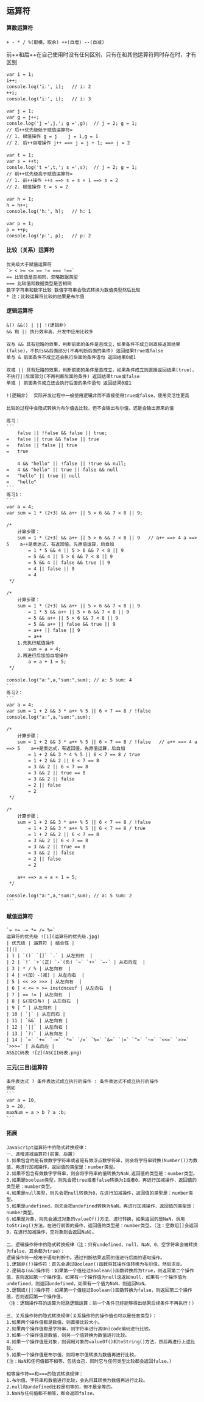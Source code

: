 ## 运算符
#### 算数运算符
 `+ - * / %(取模，取余) ++(自增) --(自减)`

前++和后++在自己使用时没有任何区别，只有在和其他运算符同时存在时，才有区别
```
var i = 1;
i++;
console.log('i:', i);   // i: 2
++i;
console.log('i:', i);   // i: 3

var j = 1;
var g = j++;
consle.log('j =',j,'; g =',g);  // j = 2; g = 1;
// 后++优先级低于赋值运算符=
// 1. 赋值操作 g = j    j = 1,g = 1
// 2. 后++自增操作 j++ ==> j = j + 1; ==> j = 2

var t = 1;
var s = ++t;
consle.log('t =',t,'; s =',s);  // j = 2; g = 1;
// 前++优先级高于赋值运算符=
// 1. 前++操作 ++s ==> s = s + 1 ==> s = 2
// 2. 赋值操作 t = s = 2

var h = 1;
h = h++;
console.log('h:', h);   // h: 1

var p = 1;
p = ++p;
console.log('p:', p);   // p: 2
```

#### 比较（关系）运算符
    优先级大于赋值运算符    
    `> < >= <= == != === !==`
    == 比较值是否相同，忽略数据类型
    === 比较值和数据类型是否相同
    数字字符串和数字比较 数值字符串会隐式转换为数值类型然后比较
    * 注：比较运算符比较的结果是布尔值
#### 逻辑运算符
    &() &&() | || !(逻辑非)
    && 和 || 执行效率高，开发中应用比较多

    双与 && 具有短路的效果，判断前面的条件是否成立，如果条件不成立则直接返回结果(false)，不执行&&后面部分(不再判断后面的条件) 返回结果true或false
    单与 & 前面条件不成立还会执行后面的条件语句 返回结果0或1

    双或 || 具有短路的效果，判断前面的条件是否成立，如果条件成立则直接返回结果(true)，不执行||后面部分(不再判断后面的条件) 返回结果true或false
    单或 | 前面条件成立还会执行后面的条件语句 返回结果0或1

    !(逻辑非)  实际开发过程中一般使用逻辑非而不直接使用true或false，使用灵活性更高

    比较的过程中会隐式转换为布尔值去比较，但不会输出布尔值，还是会输出原来的值

    练习：
    ```
        false || !false && false || true;
    =   false || true && false || true
    =   false || false || true
    =   true

        4 && "hello" || !false || !true && null;
    =   4 && "hello" || true || false && null
    =   "hello" || true || null
    =   "hello"
    ```
    练习1：
    ```
    var a = 4;
    var sum = 1 * (2+3) && a++ || 5 > 6 && 7 < 8 || 9;

    /*
        计算步骤：
        sum = 1 * (2+3) && a++ || 5 > 6 && 7 < 8 || 9   // a++ ==> 4 a ==> 5    a++是表达式，有返回值。先原值运算，后自加
            = 1 * 5 && 4 || 5 > 6 && 7 < 8 || 9
            = 5 && 4 || 5 > 6 && 7 < 8 || 9
            = 5 && 4 || false && true || 9
            = 4 || false || 9
            = 4
     */

    /*
        计算步骤：
        sum = 1 * (2+3) && a++ || 5 > 6 && 7 < 8 || 9
            = 1 * 5 && a++ || 5 > 6 && 7 < 8 || 9
            = 5 && a++ || 5 > 6 && 7 < 8 || 9
            = 5 && a++ || false && true || 9
            = a++ || false || 9
            = a++
        1.先执行赋值操作
            sum = a = 4;
        2.再进行后加加自增操作
            a = a + 1 = 5;
     */

    console.log("a:",a,"sum:",sum); // a: 5 sum: 4
    ```
    练习2：
    ```
    var a = 4;
    var sum = 1 + 2 && 3 * a++ % 5 || 6 < 7 == 8 / !false
    console.log("a:",a,"sum:",sum);

    /*
        计算步骤：
        sum = 1 + 2 && 3 * a++ % 5 || 6 < 7 == 8 / !false   // a++ ==> 4 a ==> 5    a++是表达式，有返回值。先原值运算，后自加
            = 1 + 2 && 3 * 4 % 5 || 6 < 7 == 8 / true
            = 1 + 2 && 2 || 6 < 7 == 8
            = 3 && 2 || 6 < 7 == 8
            = 3 && 2 || true == 8
            = 3 && 2 || false
            = 2 || false
            = 2
     */

    /*
        计算步骤：
        sum = 1 + 2 && 3 * a++ % 5 || 6 < 7 == 8 / !false
            = 1 + 2 && 3 * a++ % 5 || 6 < 7 == 8 / true
            = 1 + 2 && 2 || 6 < 7 == 8
            = 3 && 2 || 6 < 7 == 8
            = 3 && 2 || true == 8
            = 3 && 2 || false
            = 2 || false
            = 2

        a++ ==> a = a + 1 = 5;
     */

    console.log("a:",a,"sum:",sum); // a: 5 sum: 2
    ```

#### 赋值运算符
    `= += -= *= /= %=`
    运算符的优先级 ![1](运算符的优先级.jpg)
    | 优先级 | 运算符 | 结合性 |
    ||||
    | 1 | `()` `[]` `.` | 从左到右  |
    | 2 | `!` `+`(正) `-`(负) `~` `++` `—-` | 从右向左  |
    | 3 | * / % | 从左向右  |
    | 4 | +(加）-(减) | 从左向右  |
    | 5 | << >> >>> | 从左向右  |
    | 6 | < <= > >= instdnceof | 从左向右  |
    | 7 | == != | 从左向右  |
    | 8 | &(按位与) | 从左向右  |
    | 9 | ^ | 从左向右 |
    | 10 | `|` | 从左向右 |
    | 11 | `&&` | 从左向右 |
    | 12 | `||` | 从左向右 |
    | 13 | `?:` | 从右向左 |
    | 14 | `=` `+=` `-=` `*=` `/=` `%=` `&=` `|=` `^=` `~=` `<<=` `>>=` `>>>=` | 从右向左 |
    ASSIC码表 ![2](ASCII码表.png)
#### 三元(三目)运算符
    条件表达式 ? 条件表达式成立执行的操作 : 条件表达式不成立执行的操作
    例如  
    ```
    var a = 10,
    b = 20,
    maxNum = a > b ? a :b;
    ```

#### 拓展
    JavaScript运算符中的隐式转换规律：
    一、递增递减运算符(前置、后置)
    1.如果包含的是有效数字字符串或者是有效浮点数字符串，则会将字符串转换(Number())为数值，再进行加减操作，返回值的类型是：number类型。
    2.如果不包含有效数字字符串，则会将字符串的值转换为NaN,返回值的类型是：number类型。
    3.如果是boolean类型，则先会把true或者false转换为1或者0，再进行加减操作，返回值的类型是：number类型。
    4.如果是null类型，则先会把null转换为0，在进行加减操作，返回值的类型是：number类型。
    5.如果是undefined，则先会把undefined转换为NaN，再进行加减操作，返回值的类型是：number类型。
    6.如果是对象，则先会通过对象的valueOf()方法，进行转换，如果返回的是NaN，调用toString()方法，在进行前面的操作，返回值的类型是：number类型。（注：空数组[]会返回0，在进行加减操作，空对象则会返回NaN）。

    二、逻辑操作符中的隐式转换规律（注：只有undefined、null、NaN、0、空字符串会被转换为false，其余都为true）：
    逻辑操作符一般用于语句判断中。通过判断结果返回的值进行后面的语句操作。
    1.逻辑非(!)操作符：首先会通过Boolean()函数将其操作值转换为布尔值，然后求反。
    2.逻辑与(&&)操作符：如果第一个值经过Boolean()函数转换后为true，则返回第二个操作值，否则返回第一个操作值。如果有一个操作值为null这返回null，如果有一个操作值为undefined，则返回undefined，如果有一个值为NaN，则返回NaN。
    3.逻辑或(||)操作符：如果第一个值经过Boolean()函数转换为false，则返回第二个操作值，否则返回第一个操作值。
    （注：逻辑操作符的运算为短路逻辑运算：前一个条件已经能够得出结果后续条件不再执行！）

    三、关系操作符的隐式转换规律(关系操作符的操作值也可以是任意类型)：
    1.如果两个操作值都是数值，则直接比较大小。
    2.如果两个操作值都是字符串，则字符串进行其Unicode编码进行比较。
    3.如果一个操作值是数值，则另一个值转换为数值进行比较。
    4.如果一个操作值是对象，则调用对象的valueOf()和toString()方法，然后再进行上述比较。
    5.如果一个操作值是布尔值，则将布尔值转换为数值再进行比较。
    (注：NaN和任何值都不相等，包括自己，同时它与任何类型比较都会返回false。)

    相等操作符==和===的隐式转换规律：
    1.布尔值、字符串和数值进行比较，会先将其转换为数值再进行比较。
    2.null和undefined比较是相等的，但不是全等的。
    3.NaN与任何值都不相等，都会返回false。
